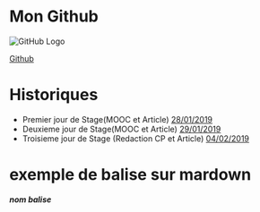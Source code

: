 # Mon Github
![GitHub Logo](./images/logo.png)

[Github](https://github.com/Quentgb/Cahier-de-laboratoir)

# Historiques

- Premier jour de Stage(MOOC et Article) [28/01/2019](./journal/j1.mkd)
- Deuxieme jour de Stage(MOOC et Article) [29/01/2019](./journal/j2.mkd)
- Troisieme jour de Stage (Redaction CP et Article) [04/02/2019](./journal/j3.mkd)




# exemple de balise sur mardown
  
<a name="nom"> **_nom balise_**</a>



